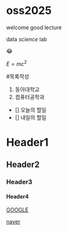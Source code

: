 # oss2025
welcome
good lecture

data *science* lab

😂

$E=mc^2$

#목록작성
1. 동아대학교
2. 컴퓨터공학과

- [] 오늘의 할일
- [] 내일의 할일

# Header1
## Header2
### Header3
#### Header4

[GOOGLE](https://google.com)

[naver](https://naver.com)

